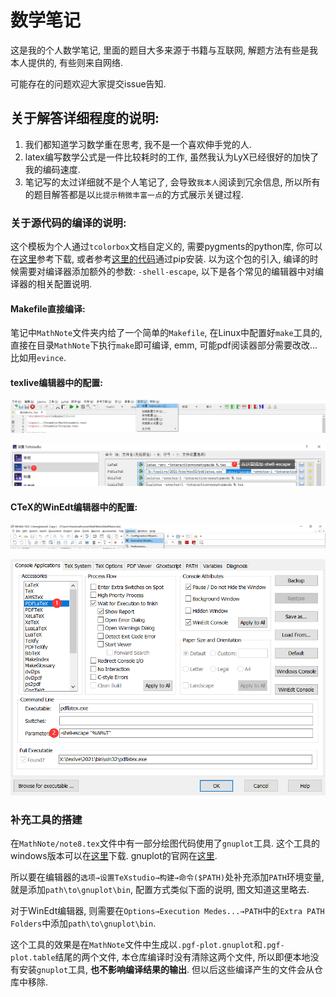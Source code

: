 # 数学笔记

这是我的个人数学笔记, 里面的题目大多来源于书籍与互联网, 解题方法有些是我本人提供的, 有些则来自网络.

可能存在的问题欢迎大家提交issue告知.

## 关于解答详细程度的说明: 

1. 我们都知道学习数学重在思考, 我不是一个喜欢伸手党的人. 
2. latex编写数学公式是一件比较耗时的工作, 虽然我认为LyX已经很好的加快了我的编码速度.
3. 笔记写的太过详细就不是个人笔记了, 会导致`我本人`阅读到冗余信息, 所以所有的题目解答都是以`比提示稍微丰富一点`的方式展示关键过程.

### 关于源代码的编译的说明:

这个模板为个人通过`tcolorbox`文档自定义的, 需要pygments的python库, 你可以在[这里](http://pygments.org/languages/)参考下载, 或者参考[这里的代码](https://pypi.org/project/Pygments/)通过pip安装. 以为这个包的引入, 编译的时候需要对编译器添加额外的参数: `-shell-escape`, 以下是各个常见的编辑器中对编译器的相关配置说明.

#### Makefile直接编译:

笔记中`MathNote`文件夹内给了一个简单的`Makefile`, 在Linux中配置好`make`工具的, 直接在目录`MathNote`下执行`make`即可编译, emm, 可能pdf阅读器部分需要改改... 比如用`evince`.

#### texlive编辑器中的配置:

![image-20220301132502046](pic/README/image-20220301132502046.png)

![image-20220301133118803](pic/README/image-20220301133118803.png)

#### CTeX的WinEdt编辑器中的配置:

![image-20220301133223328](pic/README/image-20220301133223328.png)

![image-20220301133402537](pic/README/image-20220301133402537.png)

### 补充工具的搭建

在`MathNote/note8.tex`文件中有一部分绘图代码使用了`gnuplot`工具. 这个工具的windows版本可以在[这里](http://tmacchant33.starfree.jp/gnuplot_bin.html)下载. gnuplot的官网在[这里](http://www.gnuplot.info/).

所以要在编辑器的`选项→设置TeXstudio→构建→命令($PATH)`处补充添加`PATH`环境变量, 就是添加`path\to\gnuplot\bin`, 配置方式类似下面的说明, 图文知道这里略去.

对于WinEdt编辑器, 则需要在`Options→Execution Medes...→PATH`中的`Extra PATH Folders`中添加`path\to\gnuplot\bin`.

这个工具的效果是在`MathNote`文件中生成以`.pgf-plot.gnuplot`和`.pgf-plot.table`结尾的两个文件, 本仓库编译时没有清除这两个文件, 所以即便本地没有安装`gnuplot`工具, **也不影响编译结果的输出**. 但以后这些编译产生的文件会从仓库中移除.

